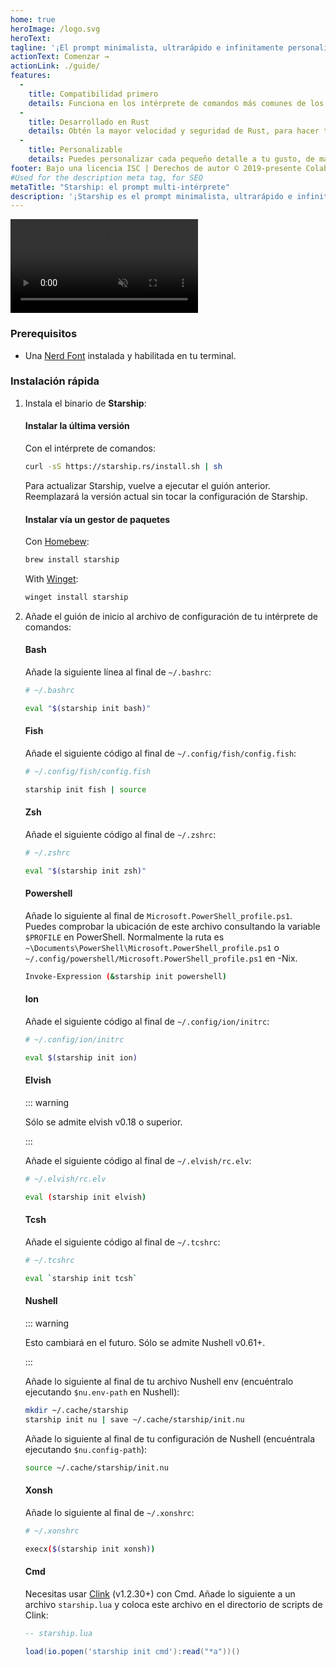 ```yaml
---
home: true
heroImage: /logo.svg
heroText:
tagline: '¡El prompt minimalista, ultrarápido e infinitamente personalizable para cualquier intérprete de comandos!'
actionText: Comenzar →
actionLink: ./guide/
features:
  - 
    title: Compatibilidad primero
    details: Funciona en los intérprete de comandos más comunes de los sistemas operativos más comunes. ¡Úsalo en todas partes!
  - 
    title: Desarrollado en Rust
    details: Obtén la mayor velocidad y seguridad de Rust, para hacer tu prompt lo más rápida y segura posible.
  - 
    title: Personalizable
    details: Puedes personalizar cada pequeño detalle a tu gusto, de manera que puedes tener un prompt minimalista o rico en funcionalidades.
footer: Bajo una licencia ISC | Derechos de autor © 2019-presente Colaboradores de Starship
#Used for the description meta tag, for SEO
metaTitle: "Starship: el prompt multi-intérprete"
description: '¡Starship es el prompt minimalista, ultrarápido e infinitamente personalizable para cualquier intérprete de comandos! Muestra la información que necesitas, a la par que es elegante y minimalista. Instalación rápida disponible para Bash, Fish, ZSH, Ion, Tcsh, Elvish, Nu, Xonsh, Cmd, y PowerShell.'
---
```


<div class="center">
  <video class="demo-video" muted autoplay loop playsinline>
    <source src="/demo.webm" type="video/webm">
    <source src="/demo.mp4" type="video/mp4">
  </video>
</div>

### Prerequisitos

- Una [Nerd Font](https://www.nerdfonts.com/) instalada y habilitada en tu terminal.

### Instalación rápida

1. Instala el binario de **Starship**:


   #### Instalar la última versión

   Con el intérprete de comandos:

   ```sh
   curl -sS https://starship.rs/install.sh | sh
   ```

   Para actualizar Starship, vuelve a ejecutar el guión anterior. Reemplazará la versión actual sin tocar la configuración de Starship.


   #### Instalar vía un gestor de paquetes

   Con [Homebew](https://brew.sh/):

   ```sh
   brew install starship
   ```
   With [Winget](https://github.com/microsoft/winget-cli):

   ```powershell
   winget install starship
   ```

1. Añade el guión de inicio al archivo de configuración de tu intérprete de comandos:


   #### Bash

   Añade la siguiente línea al final de `~/.bashrc`:

   ```sh
   # ~/.bashrc

   eval "$(starship init bash)"
   ```


   #### Fish

   Añade el siguiente código al final de `~/.config/fish/config.fish`:

   ```sh
   # ~/.config/fish/config.fish

   starship init fish | source
   ```


   #### Zsh

   Añade el siguiente código al final de `~/.zshrc`:

   ```sh
   # ~/.zshrc

   eval "$(starship init zsh)"
   ```


   #### Powershell

   Añade lo siguiente al final de `Microsoft.PowerShell_profile.ps1`. Puedes comprobar la ubicación de este archivo consultando la variable `$PROFILE` en PowerShell. Normalmente la ruta es `~\Documents\PowerShell\Microsoft.PowerShell_profile.ps1` o `~/.config/powershell/Microsoft.PowerShell_profile.ps1` en -Nix.

   ```sh
   Invoke-Expression (&starship init powershell)
   ```


   #### Ion

   Añade el siguiente código al final de `~/.config/ion/initrc`:

   ```sh
   # ~/.config/ion/initrc

   eval $(starship init ion)
   ```


   #### Elvish

   ::: warning

   Sólo se admite elvish v0.18 o superior.

   :::

   Añade el siguiente código al final de `~/.elvish/rc.elv`:

   ```sh
   # ~/.elvish/rc.elv

   eval (starship init elvish)
   ```


   #### Tcsh

   Añade el siguiente código al final de `~/.tcshrc`:

   ```sh
   # ~/.tcshrc

   eval `starship init tcsh`
   ```


   #### Nushell

   ::: warning

   Esto cambiará en el futuro. Sólo se admite Nushell v0.61+.

   :::

   Añade lo siguiente al final de tu archivo Nushell env (encuéntralo ejecutando `$nu.env-path` en Nushell):
   ```sh
   mkdir ~/.cache/starship
   starship init nu | save ~/.cache/starship/init.nu
   ```

   Añade lo siguiente al final de tu configuración de Nushell (encuéntrala ejecutando `$nu.config-path`):

   ```sh
   source ~/.cache/starship/init.nu
   ```

   #### Xonsh

   Añade lo siguiente al final de `~/.xonshrc`:

   ```sh
   # ~/.xonshrc

   execx($(starship init xonsh))
   ```


   #### Cmd

   Necesitas usar [Clink](https://chrisant996.github.io/clink/clink.html) (v1.2.30+) con Cmd. Añade lo siguiente a un archivo `starship.lua` y coloca este archivo en el directorio de scripts de Clink:

   ```lua
   -- starship.lua

   load(io.popen('starship init cmd'):read("*a"))()
   ```

